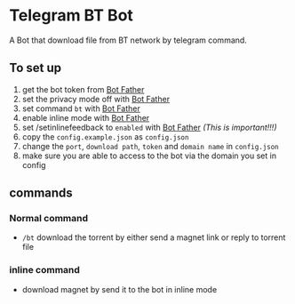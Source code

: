 # Telegram BT Bot
A Bot that download file from BT network by telegram command.

## To set up
1. get the bot token from [Bot Father](http://t.me/botFather)
2. set the privacy mode off with [Bot Father](http://t.me/botFather)
3. set command `bt` with [Bot Father](http://t.me/botFather)
4. enable inline mode with [Bot Father](http://t.me/botFather)
5. set /setinlinefeedback to `enabled` with [Bot Father](http://t.me/botFather) *(This is important!!!)*
6. copy the `config.example.json` as `config.json`
7. change the `port`, `download path`, `token` and `domain name` in `config.json`
8. make sure you are able to access to the bot via the domain you set in config

## commands

### Normal command
* `/bt` download the torrent by either send a magnet link or reply to torrent file

### inline command
* download magnet by send it to the bot in inline mode

